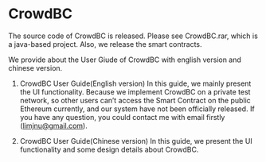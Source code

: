 # CrowdBC

The source code of CrowdBC is released. Please see CrowdBC.rar, which is a java-based project. Also, we release the smart contracts.

We provide about the User Giude of CrowdBC with english version and chinese version.

1. CrowdBC User Guide(English version)
In this guide, we mainly present the UI functionality. Because we implement CrowdBC on a private test network, so other users can’t access the Smart Contract on the public Ethereum currently, and our system have not been officially released. If you have any question, you could contact me with email firstly (limjnu@gmail.com). 

2. CrowdBC User Guide(Chinese version)
In this guide, we present the UI functionality and some design details about CrowdBC.

